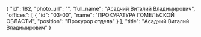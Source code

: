 {
    "id": 182,
    "photo_url": "",
    "full_name": "Асадчий Виталий Владимирович",
    "offices": [
        {
            "id": "03-00",
            "name": "ПРОКУРАТУРА ГОМЕЛЬСКОЙ ОБЛАСТИ",
            "position": "Прокурор отдела"
        }
    ],
    "title": "Асадчий Виталий Владимирович"
}